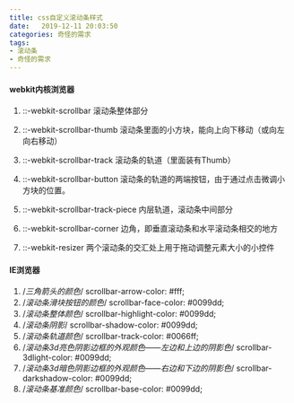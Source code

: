 ```yaml
---
title: css自定义滚动条样式
date:   2019-12-11 20:03:50
categories: 奇怪的需求
tags: 
- 滚动条
- 奇怪的需求
---
```


#### webkit内核浏览器
1. ::-webkit-scrollbar 滚动条整体部分

2. ::-webkit-scrollbar-thumb 滚动条里面的小方块，能向上向下移动（或向左向右移动）

3. ::-webkit-scrollbar-track 滚动条的轨道（里面装有Thumb）

4. ::-webkit-scrollbar-button 滚动条的轨道的两端按钮，由于通过点击微调小方块的位置。

5. ::-webkit-scrollbar-track-piece 内层轨道，滚动条中间部分

6. ::-webkit-scrollbar-corner 边角，即垂直滚动条和水平滚动条相交的地方

7. ::-webkit-resizer 两个滚动条的交汇处上用于拖动调整元素大小的小控件

#### IE浏览器
1.	/*三角箭头的颜色*/
			scrollbar-arrow-color: #fff;
2.	/*滚动条滑块按钮的颜色*/
				scrollbar-face-color: #0099dd;
3.	/*滚动条整体颜色*/
				scrollbar-highlight-color: #0099dd;
4.	/*滚动条阴影*/
				scrollbar-shadow-color: #0099dd;
5. /*滚动条轨道颜色*/
				scrollbar-track-color: #0066ff;
6. /*滚动条3d亮色阴影边框的外观颜色——左边和上边的阴影色*/
				scrollbar-3dlight-color: #0099dd;
7. /*滚动条3d暗色阴影边框的外观颜色——右边和下边的阴影色*/
				scrollbar-darkshadow-color: #0099dd;
8. /*滚动条基准颜色*/
				scrollbar-base-color: #0099dd;